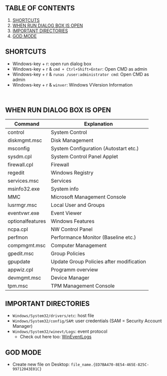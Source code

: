 ## TABLE OF CONTENTS
1. [SHORTCUTS](https://github.com/p-arrow/Red-Blue-Guide/blob/main/OperatingSystem/Windows%20Shortcuts.md#shortcuts)
2. [WHEN RUN DIALOG BOX IS OPEN](https://github.com/p-arrow/Red-Blue-Guide/blob/main/OperatingSystem/Windows%20Shortcuts.md#when-run-dialog-is-open)
3. [IMPORTANT DIRECTORIES](https://github.com/p-arrow/Red-Blue-Guide/blob/main/OperatingSystem/Windows%20Shortcuts.md#important-directories)
4. [GOD MODE](https://github.com/p-arrow/Red-Blue-Guide/blob/main/OperatingSystem/Windows%20Shortcuts.md#god-mode)


## SHORTCUTS
- Windows-key + r: open run dialog box
- Windows-key + r & `cmd + Ctrl+Shift+Enter`: Open CMD as admin
- Windows-key + r & `runas /user:administrator cmd`: Open CMD as admin
- Windows-key + r & `winver`: Windows VVersion Information

<br />

## WHEN RUN DIALOG BOX IS OPEN 

Command | Explanation
------- | -----------
control | System Control
diskmgmt.msc | Disk Management
msconfig | System Configuration (Autostart etc.)
sysdm.cpl | System Control Panel Applet
firewall.cpl | Firewall
regedit | Windows Registry
services.msc | Services
msinfo32.exe | System info
MMC | Microsoft Management Console
lusrmgr.msc | Local User and Groups
eventvwr.exe | Event Viewer
optionalfeatures | Windows Features
ncpa.cpl | NW Control Panel
perfmon | Performance Monitor (Baseline etc.)
compmgmt.msc | Computer Management
gpedit.msc | Group Policies
gpupdate | Update Group Policies after modification
appwiz.cpl | Programm overview 
devmgmt.msc | Device Manager
tpm.msc | TPM Management Console

## IMPORTANT DIRECTORIES
- `Windows/System32/drivers/etc`: host file
- `Windows/System32/config/SAM`: user credentials (SAM = Security Account Manager)
- `Windows/System32/winevt/Logs`: event protocol
   - Check out here too: [WinEventLogs](https://github.com/p-arrow/Red-Blue-Guide/blob/main/3_Exploitation/Windows%20Event%20Logs.md) 

## GOD MODE
- Create new file on Desktop: `file_name.{ED7BA470-8E54-465E-825C-99712043E01C}`
